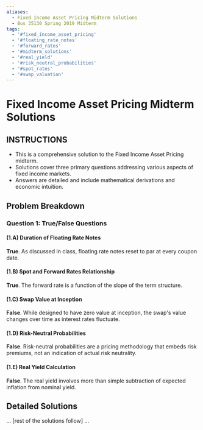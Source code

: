 ```yaml
---
aliases:
  - Fixed Income Asset Pricing Midterm Solutions
  - Bus 35130 Spring 2019 Midterm
tags:
  - '#fixed_income_asset_pricing'
  - '#floating_rate_notes'
  - '#forward_rates'
  - '#midterm_solutions'
  - '#real_yield'
  - '#risk_neutral_probabilities'
  - '#spot_rates'
  - '#swap_valuation'
---
```

# Fixed Income Asset Pricing Midterm Solutions

## INSTRUCTIONS
- This is a comprehensive solution to the Fixed Income Asset Pricing midterm.
- Solutions cover three primary questions addressing various aspects of fixed income markets.
- Answers are detailed and include mathematical derivations and economic intuition.

## Problem Breakdown
### Question 1: True/False Questions
#### (1.A) Duration of Floating Rate Notes
**True**. As discussed in class, floating rate notes reset to par at every coupon date.

#### (1.B) Spot and Forward Rates Relationship
**True**. The forward rate is a function of the slope of the term structure.

#### (1.C) Swap Value at Inception
**False**. While designed to have zero value at inception, the swap's value changes over time as interest rates fluctuate.

#### (1.D) Risk-Neutral Probabilities
**False**. Risk-neutral probabilities are a pricing methodology that embeds risk premiums, not an indication of actual risk neutrality.

#### (1.E) Real Yield Calculation
**False**. The real yield involves more than simple subtraction of expected inflation from nominal yield.

## Detailed Solutions
... [rest of the solutions follow] ...